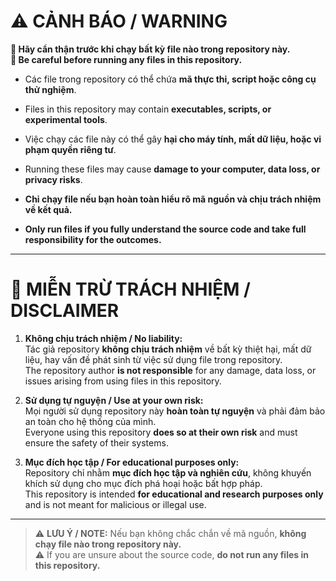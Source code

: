 # ⚠️ CẢNH BÁO / WARNING

**🚨 Hãy cẩn thận trước khi chạy bất kỳ file nào trong repository này.**  
**🚨 Be careful before running any files in this repository.**

- Các file trong repository có thể chứa **mã thực thi, script hoặc công cụ thử nghiệm**.  
- Files in this repository may contain **executables, scripts, or experimental tools**.  

- Việc chạy các file này có thể gây **hại cho máy tính, mất dữ liệu, hoặc vi phạm quyền riêng tư**.  
- Running these files may cause **damage to your computer, data loss, or privacy risks**.  

- **Chỉ chạy file nếu bạn hoàn toàn hiểu rõ mã nguồn và chịu trách nhiệm về kết quả.**  
- **Only run files if you fully understand the source code and take full responsibility for the outcomes.**

---

# 📄 MIỄN TRỪ TRÁCH NHIỆM / DISCLAIMER

1. **Không chịu trách nhiệm / No liability:**  
   Tác giả repository **không chịu trách nhiệm** về bất kỳ thiệt hại, mất dữ liệu, hay vấn đề phát sinh từ việc sử dụng file trong repository.  
   The repository author **is not responsible** for any damage, data loss, or issues arising from using files in this repository.

2. **Sử dụng tự nguyện / Use at your own risk:**  
   Mọi người sử dụng repository này **hoàn toàn tự nguyện** và phải đảm bảo an toàn cho hệ thống của mình.  
   Everyone using this repository **does so at their own risk** and must ensure the safety of their systems.

3. **Mục đích học tập / For educational purposes only:**  
   Repository chỉ nhằm **mục đích học tập và nghiên cứu**, không khuyến khích sử dụng cho mục đích phá hoại hoặc bất hợp pháp.  
   This repository is intended **for educational and research purposes only** and is not meant for malicious or illegal use.

---

> ⚠️ **LƯU Ý / NOTE:** Nếu bạn không chắc chắn về mã nguồn, **không chạy file nào trong repository này.**  
> ⚠️ If you are unsure about the source code, **do not run any files in this repository.**
